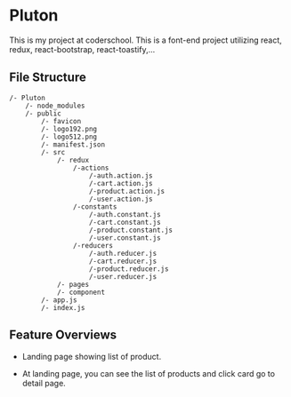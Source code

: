 # Pluton

This is my project at coderschool.
This is a font-end project utilizing react, redux, react-bootstrap, react-toastify,...

## File Structure

```
/- Pluton
    /- node_modules
    /- public
        /- favicon
        /- logo192.png
        /- logo512.png
        /- manifest.json
        /- src
            /- redux
                /-actions
                    /-auth.action.js
                    /-cart.action.js
                    /-product.action.js
                    /-user.action.js
                /-constants
                    /-auth.constant.js
                    /-cart.constant.js
                    /-product.constant.js
                    /-user.constant.js
                /-reducers
                    /-auth.reducer.js
                    /-cart.reducer.js
                    /-product.reducer.js
                    /-user.reducer.js
            /- pages
            /- component
        /- app.js
        /- index.js
```

## Feature Overviews

- Landing page showing list of product.

- At landing page, you can see the list of products and click card go to detail page.
